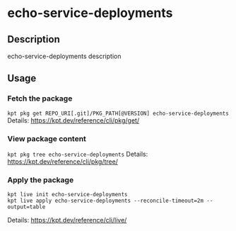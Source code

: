 # echo-service-deployments

## Description
echo-service-deployments description

## Usage

### Fetch the package
`kpt pkg get REPO_URI[.git]/PKG_PATH[@VERSION] echo-service-deployments`
Details: https://kpt.dev/reference/cli/pkg/get/

### View package content
`kpt pkg tree echo-service-deployments`
Details: https://kpt.dev/reference/cli/pkg/tree/

### Apply the package
```
kpt live init echo-service-deployments
kpt live apply echo-service-deployments --reconcile-timeout=2m --output=table
```
Details: https://kpt.dev/reference/cli/live/
